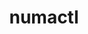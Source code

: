 ---
title: "numactl"
layout: cache
categories: [package, develop]
meta: {"compilers": ["cce@=18.0.0", "gcc@=10.3.0", "gcc@=11.1.0", "gcc@=11.4.0", "gcc@=12.3.0", "gcc@=12.4.0", "gcc@=13.2.0", "gcc@=7.3.1", "gcc@=9.4.0", "oneapi@=2024.1.0", "oneapi@=2024.2.1"], "num_specs": 42, "num_specs_by_stack": {"aws-isc": 1, "aws-isc-aarch64": 1, "aws-pcluster-neoverse_v1": 2, "aws-pcluster-x86_64_v4": 4, "data-vis-sdk": 2, "e4s": 2, "e4s-cray-rhel": 2, "e4s-cray-sles": 2, "e4s-neoverse_v1": 2, "e4s-oneapi": 2, "e4s-power": 1, "gpu-tests": 7, "hep": 1, "ml-linux-aarch64-cpu": 2, "ml-linux-aarch64-cuda": 2, "ml-linux-x86_64-cpu": 2, "ml-linux-x86_64-cuda": 2, "ml-linux-x86_64-rocm": 2, "radiuss-aws": 4, "radiuss-aws-aarch64": 4, "root": 42, "tutorial": 3}, "oss": ["amzn2", "rhel8", "sle_hpc15", "ubuntu20.04", "ubuntu22.04", "ubuntu24.04"], "platforms": ["linux"], "stacks": ["aws-isc", "aws-isc-aarch64", "aws-pcluster-neoverse_v1", "aws-pcluster-x86_64_v4", "data-vis-sdk", "e4s", "e4s-cray-rhel", "e4s-cray-sles", "e4s-neoverse_v1", "e4s-oneapi", "e4s-power", "gpu-tests", "hep", "ml-linux-aarch64-cpu", "ml-linux-aarch64-cuda", "ml-linux-x86_64-cpu", "ml-linux-x86_64-cuda", "ml-linux-x86_64-rocm", "radiuss-aws", "radiuss-aws-aarch64", "root", "tutorial"], "targets": ["aarch64", "neoverse_v1", "ppc64le", "x86_64_v3", "x86_64_v4"], "versions": ["2.0.14", "2.0.18"]}
spec_details: [{"compiler": "gcc@=11.1.0", "hash": "2bvds5ohvxupfpsrllxuuwqq7qovqqyd", "os": "ubuntu20.04", "platform": "linux", "size": "-", "stacks": ["data-vis-sdk", "root"], "target": "x86_64_v3", "variants": ["build_system=autotools"], "versions": ["2.0.18"]}, {"compiler": "gcc@=7.3.1", "hash": "2m5ba66rv6dakde2evtigy5z76wqpkbl", "os": "amzn2", "platform": "linux", "size": "-", "stacks": ["radiuss-aws-aarch64", "root"], "target": "aarch64", "variants": ["build_system=autotools"], "versions": ["2.0.18"]}, {"compiler": "gcc@=11.1.0", "hash": "2yp6ffercradptzc3a7hyehjmulkhwf3", "os": "ubuntu20.04", "platform": "linux", "size": "-", "stacks": ["gpu-tests", "root"], "target": "x86_64_v3", "variants": ["build_system=autotools", "patches=4e1d78c,62fc8a8,ff37630"], "versions": ["2.0.14"]}, {"compiler": "gcc@=7.3.1", "hash": "3rayvfjyxz7fwy7w5a5lrzrsad2rpjku", "os": "amzn2", "platform": "linux", "size": "-", "stacks": ["radiuss-aws-aarch64", "root"], "target": "aarch64", "variants": ["build_system=autotools"], "versions": ["2.0.18"]}, {"compiler": "gcc@=11.1.0", "hash": "3uyfybpgy53ukz7l6ovwqroowynuu5bd", "os": "ubuntu20.04", "platform": "linux", "size": "-", "stacks": ["gpu-tests", "root"], "target": "x86_64_v3", "variants": ["build_system=autotools", "patches=4e1d78c,62fc8a8,ff37630"], "versions": ["2.0.14"]}, {"compiler": "gcc@=11.4.0", "hash": "4ggmwt7tyrbdbz5blpuwbynwjkc5qczo", "os": "ubuntu22.04", "platform": "linux", "size": "-", "stacks": ["e4s-neoverse_v1", "root"], "target": "neoverse_v1", "variants": ["build_system=autotools"], "versions": ["2.0.18"]}, {"compiler": "oneapi@=2024.2.1", "hash": "4vaifiqliodvj7stumo6fdt2z3slx5qa", "os": "ubuntu22.04", "platform": "linux", "size": "-", "stacks": ["e4s-oneapi", "root"], "target": "x86_64_v3", "variants": ["build_system=autotools"], "versions": ["2.0.18"]}, {"compiler": "gcc@=11.1.0", "hash": "55ggmti74zz2jzmslibyqx3edltf7yct", "os": "ubuntu20.04", "platform": "linux", "size": "-", "stacks": ["gpu-tests", "root"], "target": "x86_64_v3", "variants": ["build_system=autotools", "patches=4e1d78c,62fc8a8,ff37630"], "versions": ["2.0.14"]}, {"compiler": "oneapi@=2024.1.0", "hash": "5zhqweqs3xyk53erymjl5hsk5xrc6gof", "os": "amzn2", "platform": "linux", "size": "-", "stacks": ["aws-pcluster-x86_64_v4", "root"], "target": "x86_64_v3", "variants": ["build_system=autotools"], "versions": ["2.0.18"]}, {"compiler": "gcc@=13.2.0", "hash": "6uf27bd5xghldhzy2wjps3r7om366gm6", "os": "ubuntu24.04", "platform": "linux", "size": "-", "stacks": ["ml-linux-aarch64-cpu", "ml-linux-aarch64-cuda", "root"], "target": "aarch64", "variants": ["build_system=autotools"], "versions": ["2.0.18"]}, {"compiler": "gcc@=13.2.0", "hash": "72ezfoonl4bk2av2n2yrwrsjyyf2accj", "os": "ubuntu24.04", "platform": "linux", "size": "-", "stacks": ["ml-linux-aarch64-cpu", "ml-linux-aarch64-cuda", "root"], "target": "aarch64", "variants": ["build_system=autotools"], "versions": ["2.0.18"]}, {"compiler": "gcc@=7.3.1", "hash": "72kjfulbvjd6d5cf5zctc5g2r6xt6o7w", "os": "amzn2", "platform": "linux", "size": "-", "stacks": ["radiuss-aws", "root"], "target": "x86_64_v3", "variants": ["build_system=autotools"], "versions": ["2.0.18"]}, {"compiler": "gcc@=12.3.0", "hash": "7avocgtthmjmkopxiqqqqnftqi72qgie", "os": "ubuntu22.04", "platform": "linux", "size": "-", "stacks": ["root", "tutorial"], "target": "x86_64_v3", "variants": ["build_system=autotools"], "versions": ["2.0.18"]}, {"compiler": "gcc@=7.3.1", "hash": "a5lv5wlvx2tqvndq2t3c5ipztuc747v3", "os": "amzn2", "platform": "linux", "size": "-", "stacks": ["aws-isc", "root"], "target": "x86_64_v3", "variants": ["build_system=autotools"], "versions": ["2.0.18"]}, {"compiler": "gcc@=12.3.0", "hash": "cwvwf6xczkouk4lonizdse6w7vmo6ifs", "os": "ubuntu22.04", "platform": "linux", "size": "-", "stacks": ["root", "tutorial"], "target": "x86_64_v3", "variants": ["build_system=autotools"], "versions": ["2.0.18"]}, {"compiler": "gcc@=10.3.0", "hash": "diiwa7vlod5lrbua376zup4wpiuno32a", "os": "sle_hpc15", "platform": "linux", "size": "-", "stacks": ["e4s-cray-sles", "root"], "target": "x86_64_v4", "variants": ["build_system=autotools"], "versions": ["2.0.18"]}, {"compiler": "gcc@=13.2.0", "hash": "fawwppydx2fonx6ia7i542iokzr2cyhc", "os": "ubuntu24.04", "platform": "linux", "size": "-", "stacks": ["ml-linux-x86_64-cpu", "ml-linux-x86_64-cuda", "ml-linux-x86_64-rocm", "root"], "target": "x86_64_v3", "variants": ["build_system=autotools"], "versions": ["2.0.18"]}, {"compiler": "gcc@=11.1.0", "hash": "gc2tlpb54rjc7hecv2wyhkrrxpuacthv", "os": "ubuntu20.04", "platform": "linux", "size": "-", "stacks": ["gpu-tests", "root"], "target": "x86_64_v3", "variants": ["build_system=autotools", "patches=4e1d78c,62fc8a8,ff37630"], "versions": ["2.0.14"]}, {"compiler": "cce@=18.0.0", "hash": "hmp33cl3765gr53qyqg2ou43q3am6l4w", "os": "rhel8", "platform": "linux", "size": "-", "stacks": ["e4s-cray-rhel", "root"], "target": "x86_64_v3", "variants": ["build_system=autotools"], "versions": ["2.0.18"]}, {"compiler": "gcc@=7.3.1", "hash": "hxuvyan5tyoy3zubf6cu7qfuhim3ky5o", "os": "amzn2", "platform": "linux", "size": "-", "stacks": ["radiuss-aws-aarch64", "root"], "target": "aarch64", "variants": ["build_system=autotools"], "versions": ["2.0.18"]}, {"compiler": "gcc@=9.4.0", "hash": "iezdmyez43xkyp3alutrfqo2kd5ujs7g", "os": "ubuntu20.04", "platform": "linux", "size": "-", "stacks": ["e4s-power", "root"], "target": "ppc64le", "variants": ["build_system=autotools", "patches=85c50da"], "versions": ["2.0.18"]}, {"compiler": "oneapi@=2024.2.1", "hash": "jgbfyd23dzbsn6tynr67atkhyh2kglxd", "os": "ubuntu22.04", "platform": "linux", "size": "-", "stacks": ["e4s-oneapi", "root"], "target": "x86_64_v3", "variants": ["build_system=autotools"], "versions": ["2.0.18"]}, {"compiler": "gcc@=11.1.0", "hash": "jwqhkqekezbnv7d5dxgsz7cy6s46s4oe", "os": "ubuntu20.04", "platform": "linux", "size": "-", "stacks": ["gpu-tests", "root"], "target": "x86_64_v3", "variants": ["build_system=autotools", "patches=4e1d78c,62fc8a8,ff37630"], "versions": ["2.0.14"]}, {"compiler": "gcc@=11.4.0", "hash": "k2gx7cfzpfwtihpdutv4gnt77xl24elt", "os": "ubuntu22.04", "platform": "linux", "size": "-", "stacks": ["e4s-neoverse_v1", "root"], "target": "neoverse_v1", "variants": ["build_system=autotools"], "versions": ["2.0.18"]}, {"compiler": "gcc@=7.3.1", "hash": "kxiyl5z2xwyj3drrwooxn5jcsdnml4hs", "os": "amzn2", "platform": "linux", "size": "-", "stacks": ["radiuss-aws-aarch64", "root"], "target": "aarch64", "variants": ["build_system=autotools"], "versions": ["2.0.18"]}, {"compiler": "gcc@=11.1.0", "hash": "l3e4b7ieotovatny6gbs5jeabm7gzort", "os": "ubuntu20.04", "platform": "linux", "size": "-", "stacks": ["gpu-tests", "root"], "target": "x86_64_v3", "variants": ["build_system=autotools", "patches=4e1d78c,62fc8a8,ff37630"], "versions": ["2.0.14"]}, {"compiler": "oneapi@=2024.1.0", "hash": "mycgi5nii57n74fh4kzhv3pxqb6vbmdw", "os": "amzn2", "platform": "linux", "size": "-", "stacks": ["aws-pcluster-x86_64_v4", "root"], "target": "x86_64_v4", "variants": ["build_system=autotools"], "versions": ["2.0.18"]}, {"compiler": "gcc@=7.3.1", "hash": "nwvmo2o5cz7auipligj5hpqzxjxjt55x", "os": "amzn2", "platform": "linux", "size": "-", "stacks": ["radiuss-aws", "root"], "target": "x86_64_v3", "variants": ["build_system=autotools"], "versions": ["2.0.18"]}, {"compiler": "oneapi@=2024.1.0", "hash": "oxtczr6nxgaabjbnpktnnw55jskym2nt", "os": "amzn2", "platform": "linux", "size": "-", "stacks": ["aws-pcluster-x86_64_v4", "root"], "target": "x86_64_v4", "variants": ["build_system=autotools"], "versions": ["2.0.18"]}, {"compiler": "gcc@=12.4.0", "hash": "qatzuf42hsbg73xcz6nbncupznz53dpb", "os": "amzn2", "platform": "linux", "size": "-", "stacks": ["aws-pcluster-neoverse_v1", "root"], "target": "neoverse_v1", "variants": ["build_system=autotools"], "versions": ["2.0.18"]}, {"compiler": "gcc@=7.3.1", "hash": "qbq2d45mmz566mrh3stdm5nxx2ugf2du", "os": "amzn2", "platform": "linux", "size": "-", "stacks": ["radiuss-aws", "root"], "target": "x86_64_v3", "variants": ["build_system=autotools"], "versions": ["2.0.18"]}, {"compiler": "gcc@=7.3.1", "hash": "qs4zyzzl4mcsglg7dpjzk6rnrxrbphs2", "os": "amzn2", "platform": "linux", "size": "-", "stacks": ["radiuss-aws", "root"], "target": "x86_64_v3", "variants": ["build_system=autotools"], "versions": ["2.0.18"]}, {"compiler": "gcc@=7.3.1", "hash": "rwkgsndi6qci64dngs4vvxnmgvb3oyof", "os": "amzn2", "platform": "linux", "size": "-", "stacks": ["aws-isc-aarch64", "root"], "target": "aarch64", "variants": ["build_system=autotools"], "versions": ["2.0.18"]}, {"compiler": "gcc@=12.4.0", "hash": "slxfq5322gj3zpypjonnfaa26c53rrfw", "os": "amzn2", "platform": "linux", "size": "-", "stacks": ["aws-pcluster-neoverse_v1", "root"], "target": "neoverse_v1", "variants": ["build_system=autotools"], "versions": ["2.0.18"]}, {"compiler": "gcc@=10.3.0", "hash": "t7rg6qzmmbw57hcaxmkyy42i7odrgimu", "os": "sle_hpc15", "platform": "linux", "size": "-", "stacks": ["e4s-cray-sles", "root"], "target": "x86_64_v4", "variants": ["build_system=autotools"], "versions": ["2.0.18"]}, {"compiler": "gcc@=11.4.0", "hash": "tj3w5cow4bsnnnibeyeci5sjm2jb6o5g", "os": "ubuntu22.04", "platform": "linux", "size": "-", "stacks": ["e4s", "root"], "target": "x86_64_v3", "variants": ["build_system=autotools"], "versions": ["2.0.18"]}, {"compiler": "gcc@=13.2.0", "hash": "uvm4tfbprgdgm5xbzc3dm6mvlheyko7e", "os": "ubuntu24.04", "platform": "linux", "size": "-", "stacks": ["ml-linux-x86_64-cpu", "ml-linux-x86_64-cuda", "ml-linux-x86_64-rocm", "root"], "target": "x86_64_v3", "variants": ["build_system=autotools"], "versions": ["2.0.18"]}, {"compiler": "oneapi@=2024.1.0", "hash": "vbu7jhlrsnwhuyjnwa2kuq6irlcqys5n", "os": "amzn2", "platform": "linux", "size": "-", "stacks": ["aws-pcluster-x86_64_v4", "root"], "target": "x86_64_v3", "variants": ["build_system=autotools"], "versions": ["2.0.18"]}, {"compiler": "gcc@=11.4.0", "hash": "vriokkn76jc7knryvxqsh54r2w4vjd2y", "os": "ubuntu22.04", "platform": "linux", "size": "-", "stacks": ["e4s", "hep", "root", "tutorial"], "target": "x86_64_v3", "variants": ["build_system=autotools"], "versions": ["2.0.18"]}, {"compiler": "gcc@=11.1.0", "hash": "wale5flwr6s5gv2i6xmurficdw2pyxsf", "os": "ubuntu20.04", "platform": "linux", "size": "-", "stacks": ["data-vis-sdk", "root"], "target": "x86_64_v3", "variants": ["build_system=autotools"], "versions": ["2.0.18"]}, {"compiler": "gcc@=11.1.0", "hash": "xjhf6qx5euck757b5fqpvopkqkauppxh", "os": "ubuntu20.04", "platform": "linux", "size": "-", "stacks": ["gpu-tests", "root"], "target": "x86_64_v3", "variants": ["build_system=autotools", "patches=4e1d78c,62fc8a8,ff37630"], "versions": ["2.0.14"]}, {"compiler": "cce@=18.0.0", "hash": "zm7erwxibjn7fohz75arusj5vmytugyk", "os": "rhel8", "platform": "linux", "size": "-", "stacks": ["e4s-cray-rhel", "root"], "target": "x86_64_v3", "variants": ["build_system=autotools"], "versions": ["2.0.18"]}]
---